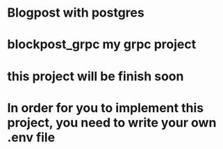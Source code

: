 # Blogpost with postgres
# blockpost_grpc my grpc project
# this project will be finish soon
# In order for you to implement this project, you need to write your own .env file

